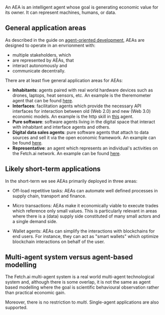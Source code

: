 An AEA is an intelligent agent whose goal is generating economic value for its owner. It can represent machines, humans, or data. 

## General application areas

As described in the guide on <a href="../agent-oriented-development">agent-oriented development</a>, AEAs are designed to operate in an envrionment with:

* multiple stakeholders, which
* are represented by AEAs, that
* interact autonomously and
* communicate decentrally.

There are at least five general application areas for AEAs:

* **Inhabitants**: agents paired with real world hardware devices such as drones, laptops, heat sensors, etc. An example is the theremometer agent that can be found <a href="../thermometer-skills">here</a>.
* **Interfaces**: facilitation agents which provide the necessary API interfaces for interaction between old (Web 2.0) and new (Web 3.0) economic models. An example is the http skill in <a href="../http-connection-and-skill">this</a> agent.
* **Pure software**: software agents living in the digital space that interact with inhabitant and interface agents and others.
* **Digital data sales agents**: pure software agents that attach to data sources and sell it via the open economic framework. An example can be found <a href="../ml-skills">here</a>.
* **Representative**: an agent which represents an individual's activities on the Fetch.ai network. An example can be found <a href="../tac-skills">here</a>.

## Likely short-term applications

In the short-term we see AEAs primarily deployed in three areas:

* Off-load repetitive tasks: AEAs can automate well defined processes in supply chain, transport and finance.

* Micro transactions: AEAs make it economically viable to execute trades which reference only small values. This is particularly relevant in areas where there is a (data) supply side constituted of many small actors and a single demand side.

* Wallet agents: AEAs can simplify the interactions with blockchains for end users. For instance, they can act as "smart wallets" which optimize blockchain interactions on behalf of the user.


## Multi-agent system versus agent-based modelling

The Fetch.ai multi-agent system is a real world multi-agent technological system and, although there is some overlap, it is not the same as agent based modelling where the goal is scientific behavioural observation rather than practical economic gain.

Moreover, there is no restriction to *multi*. Single-agent applications are also supported.

<br />
